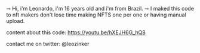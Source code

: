 ⇾ Hi, i'm Leonardo, i'm 16 years old and i'm from Brazil.
⇾ I maked this code to nft makers don't lose time making  NFTS one per one or having manual upload.

content about this code:
https://youtu.be/hXEJH6G_hQ8

contact me on twitter: @leozinker